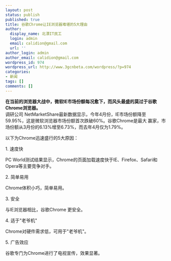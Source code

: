 ```yaml
---
layout: post
status: publish
published: true
title: 谷歌Chrome让IE浏览器难堪的5大理由
author:
  display_name: 北漂IT民工
  login: admin
  email: calidion@gmail.com
  url: ''
author_login: admin
author_email: calidion@gmail.com
wordpress_id: 974
wordpress_url: http://www.3gcnbeta.com/wordpress/?p=974
categories:
- 新闻
tags: []
comments: []
---
```

<p><strong>在当前的浏览器大战中，微软IE市场份额每况愈下，而风头最盛的莫过于谷歌Chrome浏览器。</strong><br />
调研公司 NetMarketShare最新数据显示，今年4月份，IE市场份额降至59.95%，这是微软浏览器市场份额首次跌破60%。谷歌Chrome是最大 赢家，市场份额从3月份的6.13%增至6.73%，而去年4月仅为1.79%。</p>
<p>以下为Chrome迅速盛行的5大原因：</p>
<p>1. 速度快</p>
<p>PC World测试结果显示，Chrome的页面加载速度快于IE、Firefox、Safari和Opera等主要竞争对手。</p>
<p>2. 简单易用</p>
<p>Chrome体积小巧，简单易用。</p>
<p>3. 安全</p>
<p>与IE浏览器相比，谷歌Chrome 更安全。</p>
<p>4. 适于"老爷机"</p>
<p>Chrome对硬件需求低，可用于"老爷机"。</p>
<p>5. 广告效应</p>
<p>谷歌专门为Chrome进行了电视宣传，效果显著。</p>
